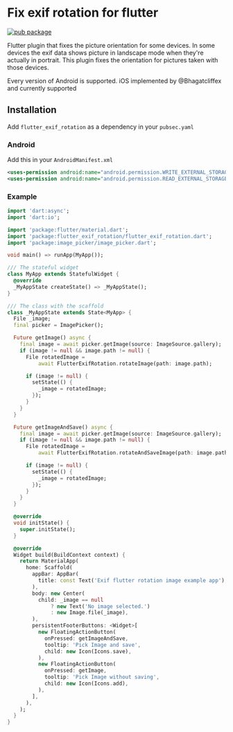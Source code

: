 # Fix exif rotation for flutter

[![pub package](https://img.shields.io/pub/v/flutter_exif_rotation.svg)](https://pub.dartlang.org/packages/flutter_exif_rotation)

Flutter plugin that fixes the picture orientation for some devices.
In some devices the exif data shows picture in landscape mode when they're actually in portrait. 
This plugin fixes the orientation for pictures taken with those devices.

Every version of Android is supported.
iOS implemented by @Bhagatcliffex and currently supported


## Installation

Add `flutter_exif_rotation` as a dependency in your `pubsec.yaml`

### Android

Add this in your `AndroidManifest.xml`

```xml
<uses-permission android:name="android.permission.WRITE_EXTERNAL_STORAGE"/>
<uses-permission android:name="android.permission.READ_EXTERNAL_STORAGE"/>
```

### Example

```dart
import 'dart:async';
import 'dart:io';

import 'package:flutter/material.dart';
import 'package:flutter_exif_rotation/flutter_exif_rotation.dart';
import 'package:image_picker/image_picker.dart';

void main() => runApp(MyApp());

/// The stateful widget
class MyApp extends StatefulWidget {
  @override
  _MyAppState createState() => _MyAppState();
}

/// The class with the scaffold
class _MyAppState extends State<MyApp> {
  File _image;
  final picker = ImagePicker();

  Future getImage() async {
    final image = await picker.getImage(source: ImageSource.gallery);
    if (image != null && image.path != null) {
      File rotatedImage =
          await FlutterExifRotation.rotateImage(path: image.path);

      if (image != null) {
        setState(() {
          _image = rotatedImage;
        });
      }
    }
  }

  Future getImageAndSave() async {
    final image = await picker.getImage(source: ImageSource.gallery);
    if (image != null && image.path != null) {
      File rotatedImage =
          await FlutterExifRotation.rotateAndSaveImage(path: image.path);

      if (image != null) {
        setState(() {
          _image = rotatedImage;
        });
      }
    }
  }

  @override
  void initState() {
    super.initState();
  }

  @override
  Widget build(BuildContext context) {
    return MaterialApp(
      home: Scaffold(
        appBar: AppBar(
          title: const Text('Exif flutter rotation image example app'),
        ),
        body: new Center(
          child: _image == null
              ? new Text('No image selected.')
              : new Image.file(_image),
        ),
        persistentFooterButtons: <Widget>[
          new FloatingActionButton(
            onPressed: getImageAndSave,
            tooltip: 'Pick Image and save',
            child: new Icon(Icons.save),
          ),
          new FloatingActionButton(
            onPressed: getImage,
            tooltip: 'Pick Image without saving',
            child: new Icon(Icons.add),
          ),
        ],
      ),
    );
  }
}

```
